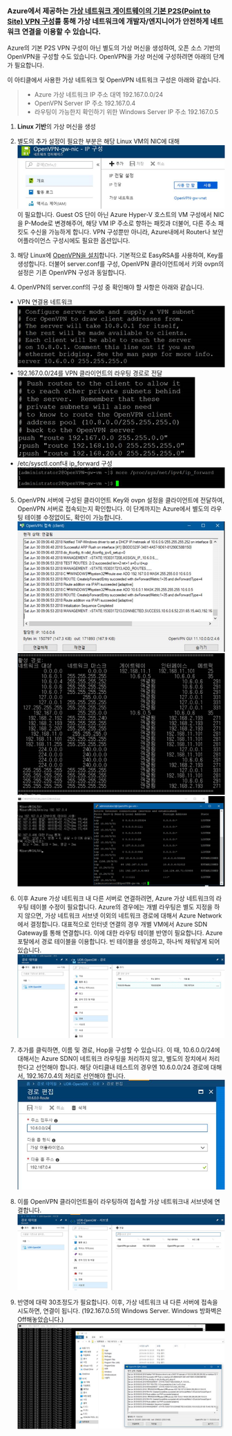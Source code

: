 ### Azure에서 제공하는 [가상 네트워크 게이트웨이의 기본 P2S(Point to Site) VPN 구성](https://docs.microsoft.com/ko-kr/azure/vpn-gateway/point-to-site-about)를 통해 가상 네트워크에 개발자/엔지니어가 안전하게 네트워크 연결을 이용할 수 있습니다.

Azure의 기본 P2S VPN 구성이 아닌 별도의 가상 머신을 생성하여, 오픈 소스 기반의 OpenVPN을 구성할 수도 있습니다. 
OpenVPN을 가상 머신에 구성하려면 아래의 단계가 필요합니다.

이 아티클에서 사용한 가상 네트워크 및 OpenVPN 네트워크 구성은 아래와 같습니다.
>* Azure 가상 네트워크 IP 주소 대역 192.167.0.0/24
>* OpenVPN Server IP 주소 192.167.0.4
>* 라우팅이 가능한지 확인하기 위한 Windows Server IP 주소 192.167.0.5

1. **Linux 기반**의 가상 머신을 생성

2. 별도의 추가 설정이 필요한 부분은 해당 Linux VM의 NIC에 대해 ![IP Forwarding Enable](/Network/Images/OpenVPN-01.png "NIC IP 전달 사용")이 필요합니다. 
Guest OS 단이 아닌 Azure Hyper-V 호스트의 VM 구성에서 NIC을 P-Mode로 변경해주어, 해당 VM IP 주소로 향하는 패킷과 더불어, 다른 주소 패킷도 수신을 가능하게 합니다. VPN 구성뿐만 아니라, Azure내에서 Router나 보안 어플라이언스 구성시에도 필요한 옵션입니다.

3. 해당 Linux에 [OpenVPN을 설치](http://www.startupcto.com/server-tech/centos/setting-up-openvpn-server-on-centos)합니다. 기본적으로 EasyRSA를 사용하여, Key를 생성합니다. 더불어 server.conf를 구성, OpenVPN 클라이언트에서 키와 ovpn의 설정은 기존 OpenVPN 구성과 동일합니다.

4. OpenVPN의 server.conf의 구성 중 확인해야 할 사항은 아래와 같습니다.
* VPN 연결용 네트워크
![server.conf-01](/Network/Images/OpenVPN-02.png "server.conf-01")
* 192.167.0.0/24를 VPN 클라이언트의 라우팅 경로로 전달
![server.conf-02](/Network/Images/OpenVPN-03.png "server.conf-02")
* /etc/sysctl.conf내 ip_forward 구성
![server.conf-03](/Network/Images/OpenVPN-04.png "server.conf-03")

5. OpenVPN 서버에 구성된 클라이언트 Key와 ovpn 설정을 클라이언트에 전달하여, OpenVPN 서버로 접속되는지 확인합니다. 이 단계까지는 Azure에서 별도의 라우팅 테이블 수정없이도, 확인이 가능합니다.
![OpenVPN 클라이언트](/Network/Images/OpenVPN-05.png "OpenVPN 클라이언트")
![클라이언트의 Route Print 명령어](/Network/Images/OpenVPN-06.png "Route Print")
![ICMP, SSH 확인](/Network/Images/OpenVPN-07.png "ICMP, SSH")

6. 이후 Azure 가상 네트워크 내 다른 서버로 연결하려면, Azure 가상 네트워크의 라우팅 테이블 수정이 필요합니다. Azure의 경우에는 개별 라우팅은 별도 지정을 하지 않으면, 가상 네트워크 서브넷 이외의 네트워크 경로에 대해서 Azure Network에서 결정합니다. 대표적으로 인터넷 연결의 경우 개별 VM에서 Azure SDN Gateway를 통해 연결합니다. 이에 대한 라우팅 테이블 반영이 필요합니다. Azure 포탈에서 경로 테이블을 이용합니다. 빈 테이블을 생성하고, 하나씩 채워넣게 되어 있습니다.
![경로 테이블](/Network/Images/OpenVPN-08.png "경로 테이블")

7. 추가를 클릭하면, 이름 및 경로, Hop을 구성할 수 있습니다. 이 때, 10.6.0.0/24에 대해서는 Azure SDN이 네트워크 라우팅을 처리하지 않고, 별도의 장치에서 처리한다고 선언해야 합니다. 해당 아티클내 테스트의 경우엔 10.6.0.0/24 경로에 대해서, 192.167.0.4의 처리로 선언해야 합니다.
![경로 편집](/Network/Images/OpenVPN-09.png "경로 편집")

8. 이를 OpenVPN 클라이언트들이 라우팅하여 접속할 가상 네트워크내 서브넷에 연결합니다.
![경로 연결](/Network/Images/OpenVPN-10.png "경로 연결")

9. 반영에 대략 30초정도가 필요합니다. 이후, 가상 네트워크 내 다른 서버에 접속을 시도하면, 연결이 됩니다. (192.167.0.5의 Windows Server. Windows 방화벽은 Off해놓았습니다.)
![연결 확인](/Network/Images/OpenVPN-11.png "연결 확인")